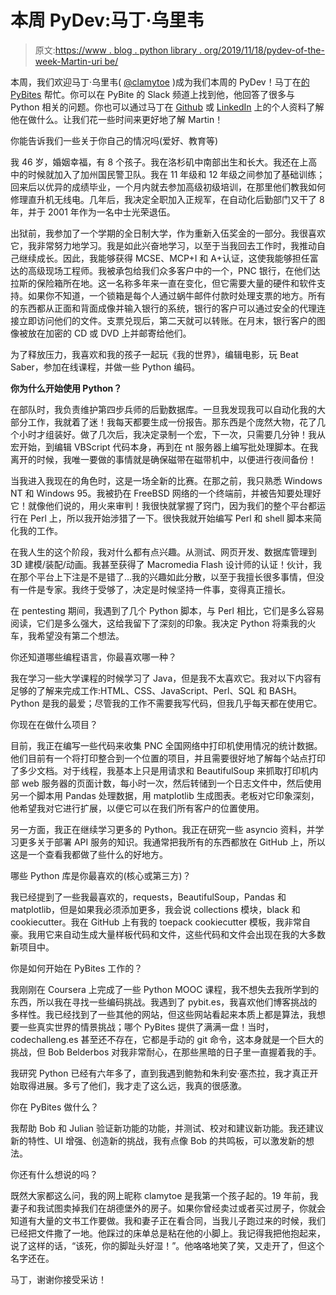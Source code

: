 # 本周 PyDev:马丁·乌里韦

> 原文:[https://www . blog . python library . org/2019/11/18/pydev-of-the-week-Martin-uri be/](https://www.blog.pythonlibrary.org/2019/11/18/pydev-of-the-week-martin-uribe/)

本周，我们欢迎马丁·乌里韦( [@clamytoe](https://twitter.com/clamytoe) )成为我们本周的 PyDev！马丁在[的 PyBites](https://pybit.es/author/martin-uribe.html) 帮忙。你可以在 PyBite 的 Slack 频道上找到他，他回答了很多与 Python 相关的问题。你也可以通过马丁在 [Github](https://github.com/clamytoe) 或 [LinkedIn](https://www.linkedin.com/in/martin-uribe/) 上的个人资料了解他在做什么。让我们花一些时间来更好地了解 Martin！

你能告诉我们一些关于你自己的情况吗(爱好、教育等)

我 46 岁，婚姻幸福，有 8 个孩子。我在洛杉矶中南部出生和长大。我还在上高中的时候就加入了加州国民警卫队。我在 11 年级和 12 年级之间参加了基础训练；回来后以优异的成绩毕业，一个月内就去参加高级初级培训，在那里他们教我如何修理直升机无线电。几年后，我决定全职加入正规军，在自动化后勤部门又干了 8 年，并于 2001 年作为一名中士光荣退伍。

出狱前，我参加了一个学期的全日制大学，作为重新入伍奖金的一部分。我很喜欢它，我非常努力地学习。我是如此兴奋地学习，以至于当我回去工作时，我推动自己继续成长。因此，我能够获得 MCSE、MCP+I 和 A+认证，这使我能够担任富达的高级现场工程师。我被承包给我们众多客户中的一个，PNC 银行，在他们达拉斯的保险箱所在地。这一名称多年来一直在变化，但它需要大量的硬件和软件支持。如果你不知道，一个锁箱是每个人通过蜗牛邮件付款时处理支票的地方。所有的东西都从正面和背面成像并输入银行的系统，银行的客户可以通过安全的代理连接立即访问他们的文件。支票兑现后，第二天就可以转账。在月末，银行客户的图像被放在加密的 CD 或 DVD 上并邮寄给他们。

为了释放压力，我喜欢和我的孩子一起玩《我的世界》，编辑电影，玩 Beat Saber，参加在线课程，并做一些 Python 编码。

**你为什么开始使用 Python？**

在部队时，我负责维护第四步兵师的后勤数据库。一旦我发现我可以自动化我的大部分工作，我就着了迷！我每天都要生成一份报告。那东西是个庞然大物，花了几个小时才组装好。做了几次后，我决定录制一个宏，下一次，只需要几分钟！我从宏开始，到编辑 VBScript 代码本身，再到在 nt 服务器上编写批处理脚本。在我离开的时候，我唯一要做的事情就是确保磁带在磁带机中，以便进行夜间备份！

当我进入我现在的角色时，这是一场全新的比赛。在那之前，我只熟悉 Windows NT 和 Windows 95。我被扔在 FreeBSD 网络的一个终端前，并被告知要处理好它！就像他们说的，用火来审判！我很快就掌握了窍门，因为我们的整个平台都运行在 Perl 上，所以我开始涉猎了一下。很快我就开始编写 Perl 和 shell 脚本来简化我的工作。

在我人生的这个阶段，我对什么都有点兴趣。从测试、网页开发、数据库管理到 3D 建模/装配/动画。我甚至获得了 Macromedia Flash 设计师的认证！伙计，我在那个平台上下注是不是错了...我的兴趣如此分散，以至于我擅长很多事情，但没有一件是专家。我终于受够了，决定是时候坚持一件事，变得真正擅长。

在 pentesting 期间，我遇到了几个 Python 脚本，与 Perl 相比，它们是多么容易阅读，它们是多么强大，这给我留下了深刻的印象。我决定 Python 将乘我的火车，我希望没有第二个想法。

你还知道哪些编程语言，你最喜欢哪一种？

我在学习一些大学课程的时候学习了 Java，但是我不太喜欢它。我对以下内容有足够的了解来完成工作:HTML、CSS、JavaScript、Perl、SQL 和 BASH。Python 是我的最爱；尽管我的工作不需要我写代码，但我几乎每天都在使用它。

你现在在做什么项目？

目前，我正在编写一些代码来收集 PNC 全国网络中打印机使用情况的统计数据。他们目前有一个将打印整合到一个位置的项目，并且需要很好地了解每个站点打印了多少文档。对于线程，我基本上只是用请求和 BeautifulSoup 来抓取打印机内部 web 服务器的页面计数，每小时一次，然后转储到一个日志文件中，然后使用另一个脚本用 Pandas 处理数据，用 matplotlib 生成图表。老板对它印象深刻，他希望我对它进行扩展，以便它可以在我们所有客户的位置使用。

另一方面，我正在继续学习更多的 Python。我正在研究一些 asyncio 资料，并学习更多关于部署 API 服务的知识。我通常把我所有的东西都放在 GitHub 上，所以这是一个查看我都做了些什么的好地方。

哪些 Python 库是你最喜欢的(核心或第三方)？

我已经提到了一些我最喜欢的，requests，BeautifulSoup，Pandas 和 matplotlib，但是如果我必须添加更多，我会说 collections 模块，black 和 cookiecutter。我在 GitHub 上有我的 toepack cookiecutter 模板，我非常自豪。我用它来自动生成大量样板代码和文件，这些代码和文件会出现在我的大多数新项目中。

你是如何开始在 PyBites 工作的？

我刚刚在 Coursera 上完成了一些 Python MOOC 课程，我不想失去我所学到的东西，所以我在寻找一些编码挑战。我遇到了 pybit.es，我喜欢他们博客挑战的多样性。我已经找到了一些其他的网站，但这些网站看起来本质上都是算法，我想要一些真实世界的情景挑战；哪个 PyBites 提供了满满一盘！当时，codechalleng.es 甚至还不存在，它都是手动的 git 命令，这本身就是一个巨大的挑战，但 Bob Belderbos 对我非常耐心，在那些黑暗的日子里一直握着我的手。

我研究 Python 已经有六年多了，直到我遇到鲍勃和朱利安·塞杰拉，我才真正开始取得进展。多亏了他们，我才走了这么远，我真的很感激。

你在 PyBites 做什么？

我帮助 Bob 和 Julian 验证新功能的功能，并测试、校对和建议新功能。我还建议新的特性、UI 增强、创造新的挑战，我有点像 Bob 的共鸣板，可以激发新的想法。

你还有什么想说的吗？

既然大家都这么问，我的网上昵称 clamytoe 是我第一个孩子起的。19 年前，我妻子和我试图卖掉我们在胡德堡外的房子。如果你曾经卖过或者买过房子，你就会知道有大量的文书工作要做。我和妻子正在看合同，当我儿子跑过来的时候，我们已经把文件撒了一地。他踩过的床单总是粘在他的小脚上。我记得我把他抱起来，说了这样的话，“该死，你的脚趾头好湿！”。他咯咯地笑了笑，又走开了，但这个名字还在。

马丁，谢谢你接受采访！